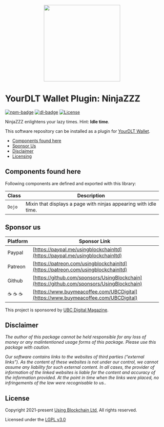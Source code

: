 
<p align="center"><img src="https://yourdlt.tools/logo-yourdlt-192x192.png" width="250"></p>

# YourDLT Wallet Plugin: NinjaZZZ

[![npm-badge][npm-badge]][npm-url]
[![dl-badge][dl-badge]][npm-url]
[![License](https://img.shields.io/badge/License-LGPL%203.0%20only-blue.svg)](https://opensource.org/licenses/LGPL-3.0)

NinjaZZZ enlightens your lazy times. Hint: **Idle time**.

This software repository can be installed as a plugin for [YourDLT Wallet][parent-url].

- [Components found here](#components-found-here)
- [Sponsor Us](#sponsor-us)
- [Disclaimer](#disclaimer)
- [Licensing](#license)

## Components found here

Following components are defined and exported with this library:

| Class | Description |
| --- | --- |
| `Dojo` | Mixin that displays a page with ninjas appearing with idle time. |

## Sponsor us

| Platform | Sponsor Link |
| --- | --- |
| Paypal | [https://paypal.me/usingblockchainltd](https://paypal.me/usingblockchainltd) |
| Patreon | [https://patreon.com/usingblockchainltd](https://patreon.com/usingblockchainltd) |
| Github | [https://github.com/sponsors/UsingBlockchain](https://github.com/sponsors/UsingBlockchain) |
| :coffee: :coffee: :coffee: | [https://www.buymeacoffee.com/UBCDigital](https://www.buymeacoffee.com/UBCDigital) |

This project is sponsored by [UBC Digital Magazine][mag-url].

## Disclaimer

  *The author of this package cannot be held responsible for any loss of money or any malintentioned usage forms of this package. Please use this package with caution.*

  *Our software contains links to the websites of third parties (“external links”). As the content of these websites is not under our control, we cannot assume any liability for such external content. In all cases, the provider of information of the linked websites is liable for the content and accuracy of the information provided. At the point in time when the links were placed, no infringements of the law were recognisable to us..*

## License

Copyright 2021-present [Using Blockchain Ltd][ref-ltd], All rights reserved.

Licensed under the [LGPL v3.0](LICENSE)

[ref-ltd]: https://using-blockchain.org
[mag-url]: https://ubc.digital
[parent-url]: https://github.com/UsingBlockchain/yourdlt-wallet
[npm-url]: https://www.npmjs.com/package/@yourdlt/plugin-ninjazzz
[npm-badge]: https://img.shields.io/npm/v/@yourdlt/plugin-ninjazzz
[dl-badge]: https://img.shields.io/npm/dt/@yourdlt/plugin-ninjazzz
